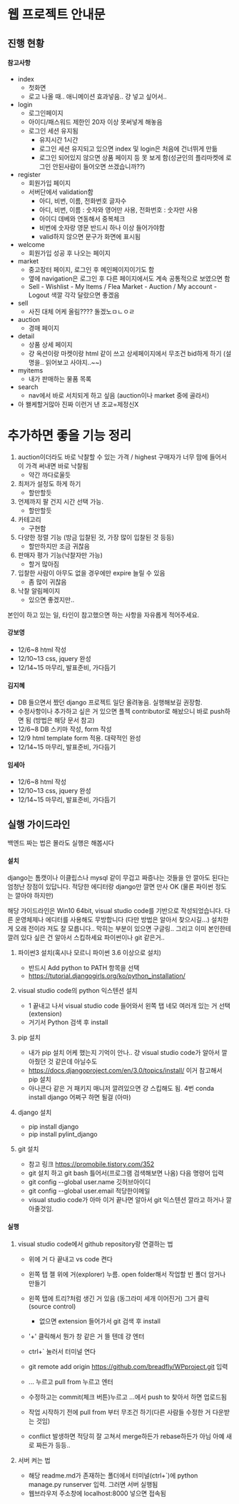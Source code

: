 웹 프로젝트 안내문
=======


진행 현황
--------

#### 참고사항
* index
	* 첫화면
	* 로고 나올 때.. 애니메이션 효과넣음.. 걍 넣고 싶어서..
* login
	* 로그인페이지
	* 아이디/패스워드 제한인 20자 이상 못써넣게 해놓음
	* 로그인 세션 유지됨
		* 유지시간 1시간
		* 로그인 세션 유지되고 있으면 index 및 login은 처음에 건너뛰게 만듦
		* 로그인 되어있지 않으면 상품 페이지 등 못 보게 함(성균인의 플리마켓에 로그인 안된사람이 들어오면 쓰겠습니까??)
* register
	* 회원가입 페이지
	* 서버단에서 validation함
		* 아디, 비번, 이름, 전화번호 글자수
		* 아디, 비번, 이름 : 숫자와 영어만 사용, 전화번호 : 숫자만 사용
		* 아이디 데베와 연동해서 중복체크
		* 비번에 숫자랑 영문 반드시 하나 이상 들어가야함
		* valid하지 않으면 문구가 화면에 표시됨
* welcome
	* 회원가입 성공 후 나오는 페이지
* market
	* 중고장터 페이지, 로그인 후 메인페이지이기도 함
	* 옆에 navigation은 로그인 후 다른 페이지에서도 계속 공통적으로 보였으면 함
	* Sell - Wishlist - My Items / Flea Market - Auction / My account - Logout 색깔 각각 달랐으면 좋겠음
* sell
	* 사진 대체 어케 올림???? 돌겠노ㅁㄴㅇㄹ
* auction
	* 경매 페이지
* detail
	* 상품 상세 페이지
	* 걍 옥션이랑 마켓이랑 html 같이 쓰고 상세페이지에서 무조건 bid하게 하기 (설명을.. 읽어보고 사야지..~~)
* myitems
	* 내가 판매하는 물품 목록
* search
	* nav에서 바로 서치되게 하고 싶음 (auction이나 market 중에 골라서)
* 아 왤케할거많아 진짜 이런거 낸 조교=제정신X

추가하면 좋을 기능 정리
================
1. auction이더라도 바로 낙찰할 수 있는 가격 / highest 구매자가 너무 맘에 들어서 이 가격 써내면 바로 낙찰됨
	* 약간 까다로울듯
2. 최저가 설정도 하게 하기
	* 할만할듯
3. 언제까지 팔 건지 시간 선택 가능.
	* 할만할듯
4. 카테고리
	* 구현함
5. 다양한 정렬 기능 (방금 입찰된 것, 가장 많이 입찰된 것 등등)
	* 할만하지만 조금 귀찮음
6. 판매자 평가 기능(낙찰자만 가능)
	* 할거 많아짐
7. 입찰한 사람이 아무도 없을 경우에만 expire 늘릴 수 있음
	* 좀 많이 귀찮음
8. 낙찰 알림페이지
	* 있으면 좋겠지만..



본인이 하고 있는 일, 타인이 참고했으면 하는 사항을 자유롭게 적어주세요.

#### 강보영
* 12/6~8 html 작성
* 12/10~13 css, jquery 완성
* 12/14~15 마무리, 발표준비, 가다듬기

#### 김지혜
* DB 들으면서 짰던 django 프로젝트 일단 올려놓음. 실행해보길 권장함.
* 수정사항이나 추가하고 싶은 거 있으면 플젝 contributor로 해놨으니 바로 push하면 됨 (방법은 해당 문서 참고)
* 12/6~8 DB 스키마 작성, form 작성
* 12/9 html template form 적용. 대략적인 완성
* 12/14~15 마무리, 발표준비, 가다듬기

#### 임세아
* 12/6~8 html 작성
* 12/10~13 css, jquery 완성
* 12/14~15 마무리, 발표준비, 가다듬기

실행 가이드라인
--------

백엔드 짜는 법은 몰라도 실행은 해봅시다

#### 설치

django는 톰캣이나 이클립스나 mysql 같이 무겁고 짜증나는 것들을 안 깔아도 된다는 엄청난 장점이 있답니다. 적당한 에디터랑 django만 깔면 만사 OK (물론 파이썬 정도는 깔아야 하지만)

해당 가이드라인은 Win10 64bit, visual studio code를 기반으로 작성되었습니다. 다른 운영체제나 에디터를 사용해도 무방합니다 (다만 방법은 알아서 찾으시길...) 설치한 게 오래 전이라 저도 잘 모릅니다.. 막히는 부분이 있으면 구글링.. 그리고 이미 본인한테 깔려 있다 싶은 건 알아서 스킵하세요 파이썬이나 git 같은거..



1. 파이썬3 설치(혹시나 모르니 파이썬 3.6 이상으로 설치)
	* 반드시 Add python to PATH 항목을 선택
	* https://tutorial.djangogirls.org/ko/python_installation/

2. visual studio code의 python 익스텐션 설치
	* 1 끝내고 나서 visual studio code 들어와서 왼쪽 탭 네모 여러개 있는 거 선택 (extension)
	* 거기서 Python 검색 후 install

3. pip 설치
	* 내가 pip 설치 어케 했는지 기억이 안나.. 걍 visual studio code가 알아서 깔아줬던 것 같은데 아닐수도
	* https://docs.djangoproject.com/en/3.0/topics/install/ 이거 참고해서 pip 설치
	* 아나콘다 같은 거 패키지 매니저 깔려있으면 걍 스킵해도 됨. 4번 conda install django 어쩌구 하면 될걸 (아마)

4. django 설치
	* pip install django
	* pip install pylint_django

5. git 설치
	* 참고 링크 https://promobile.tistory.com/352
	* git 설치 하고 git bash 틀어서(프로그램 검색해보면 나옴) 다음 명령어 입력
	* git config --global user.name 깃허브아이디
	* git config --global user.email 적당한이메일
	* visual studio code가 아마 이거 끝나면 알아서 git 익스텐션 깔라고 하거나 깔아줄것임.


#### 실행



1. visual studio code에서 github repository랑 연결하는 법
	* 위에 거 다 끝내고 vs code 켠다
	* 왼쪽 탭 젤 위에 거(explorer) 누름. open folder해서 작업할 빈 폴더 암거나 만들기
	* 왼쪽 탭에 트리?처럼 생긴 거 있음 (동그라미 세개 이어진거) 그거 클릭 (source control)
		* 없으면 extension 들어가서 git 검색 후 install
	* '+' 클릭해서 뭔가 창 같은 거 뜰 텐데 걍 엔터
	* ctrl+` 눌러서 터미널 연다
	* git remote add origin https://github.com/breadfly/WPproject.git 입력
	* ... 누르고 pull from 누르고 엔터

	* 수정하고는 commit(체크 버튼)누르고 ...에서 push to 찾아서 하면 업로드됨
	* 작업 시작하기 전에 pull from 부터 무조건 하기(다른 사람들 수정한 거 다운받는 것임)
	* conflict 발생하면 적당히 잘 고쳐서 merge하든가 rebase하든가 아님 아예 새로 짜든가 등등..

2. 서버 켜는 법
	* 해당 readme.md가 존재하는 폴더에서 터미널(ctrl+`)에 python manage.py runserver 입력. 그러면 서버 실행됨
	* 웹브라우저 주소창에 localhost:8000 넣으면 접속됨